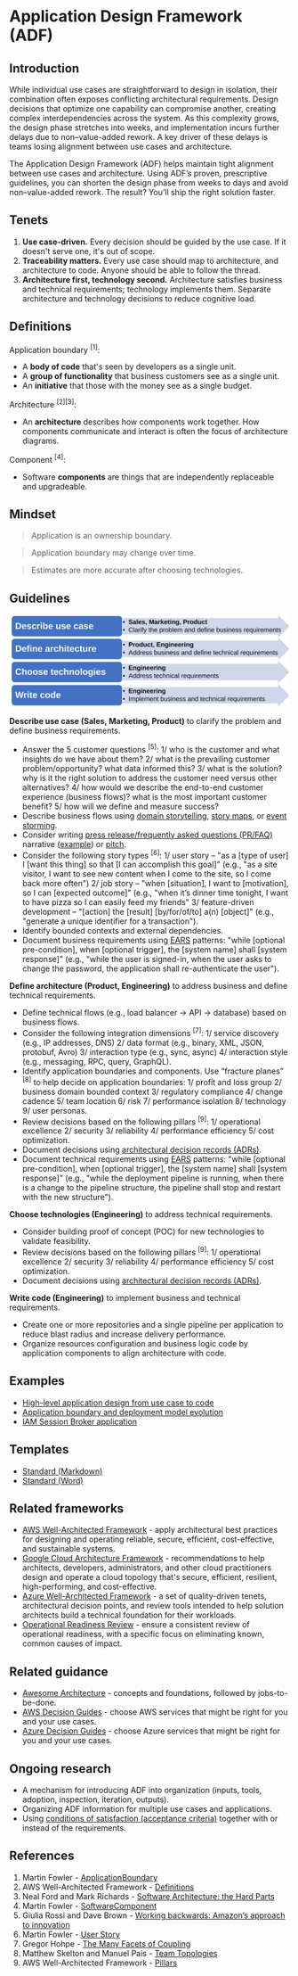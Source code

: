 # Application Design Framework (ADF)

## Introduction
While individual use cases are straightforward to design in isolation, their combination often exposes conflicting architectural requirements. Design decisions that optimize one capability can compromise another, creating complex interdependencies across the system. As this complexity grows, the design phase stretches into weeks, and implementation incurs further delays due to non–value-added rework. A key driver of these delays is teams losing alignment between use cases and architecture.

The Application Design Framework (ADF) helps maintain tight alignment between use cases and architecture. Using ADF’s proven, prescriptive guidelines, you can shorten the design phase from weeks to days and avoid non–value-added rework. The result? You’ll ship the right solution faster.

## Tenets
1. **Use case-driven.** Every decision should be guided by the use case. If it doesn't serve one, it's out of scope.
2. **Traceability matters.** Every use case should map to architecture, and architecture to code. Anyone should be able to follow the thread.
3. **Architecture first, technology second.** Architecture satisfies business and technical requirements; technology implements them. Separate architecture and technology decisions to reduce cognitive load.

## Definitions
Application boundary <sup>[1]</sup>:
* A **body of code** that's seen by developers as a single unit.
* A **group of functionality** that business customers see as a single unit.
* An **initiative** that those with the money see as a single budget.

Architecture <sup>[2][3]</sup>:
* An **architecture** describes how components work together. How components communicate and interact is often the focus of architecture diagrams. 

Component <sup>[4]</sup>:
* Software **components** are things that are independently replaceable and upgradeable.

## Mindset
> Application is an ownership boundary.

> Application boundary may change over time.

> Estimates are more accurate after choosing technologies.

## Guidelines

![](/images/adf-guidelines.svg)

**Describe use case (Sales, Marketing, Product)** to clarify the problem and define business requirements. 
* Answer the 5 customer questions <sup>[5]</sup>: 1/ who is the customer and what insights do we have about them? 2/ what is the prevailing customer problem/opportunity? what data informed this? 3/ what is the solution? why is it the right solution to address the customer need versus other alternatives? 4/ how would we describe the end-to-end customer experience (business flows)? what is the most important customer benefit? 5/ how will we define and measure success?
* Describe business flows using [domain storytelling](https://domainstorytelling.org/quick-start-guide), [story maps](https://www.mountaingoatsoftware.com/blog/user-story-mapping-how-to-create-story-maps), or [event storming](https://en.wikipedia.org/wiki/Event_storming).
* Consider writing [press release/frequently asked questions (PR/FAQ)](https://www.aboutamazon.com/news/workplace/an-insider-look-at-amazons-culture-and-processes) narrative ([example](https://www.allthingsdistributed.com/2024/11/aws-lambda-turns-10-a-rare-look-at-the-doc-that-started-it.html)) or [pitch](https://basecamp.com/shapeup/1.5-chapter-06).
* Consider the following story types <sup>[6]</sup>: 1/ user story – "as a [type of user] I [want this thing] so that [I can accomplish this goal]" (e.g., "as a site visitor, I want to see new content when I come to the site, so I come back more often") 2/ job story – "when [situation], I want to [motivation], so I can [expected outcome]" (e.g., "when it’s dinner time tonight, I want to have pizza so I can easily feed my friends" 3/ feature-driven development – "[action] the [result] [by/for/of/to] a(n) [object]" (e.g., "generate a unique identifier for a transaction").
* Identify bounded contexts and external dependencies.
* Document business requirements using [EARS](https://alistairmavin.com/ears/) patterns: "while [optional pre-condition], when [optional trigger], the [system name] shall [system response]" (e.g., "while the user is signed-in, when the user asks to change the password, the application shall re-authenticate the user").

**Define architecture (Product, Engineering)** to address business and define technical requirements. 
* Define technical flows (e.g., load balancer &#8594; API &#8594; database) based on business flows. 
* Consider the following integration dimensions <sup>[7]</sup>: 1/ service discovery (e.g., IP addresses, DNS) 2/ data format (e.g., binary, XML, JSON, protobuf, Avro) 3/ interaction type (e.g., sync, async) 4/ interaction style (e.g., messaging, RPC, query, GraphQL).
* Identify application boundaries and components. Use “fracture planes” <sup>[8]</sup> to help decide on application boundaries: 1/ profit and loss group 2/ business domain bounded context 3/ regulatory compliance 4/ change cadence 5/ team location 6/ risk 7/ performance isolation 8/ technology 9/ user personas.
* Review decisions based on the following pillars <sup>[9]</sup>: 1/ operational excellence 2/ security 3/ reliability 4/ performance efficiency 5/ cost optimization.
* Document decisions using [architectural decision records (ADRs)](https://docs.aws.amazon.com/prescriptive-guidance/latest/architectural-decision-records/appendix.html).
* Document technical requirements using [EARS](https://alistairmavin.com/ears/) patterns: "while [optional pre-condition], when [optional trigger], the [system name] shall [system response]" (e.g., "while the deployment pipeline is running, when there is a change to the pipeline structure, the pipeline shall stop and restart with the new structure").

**Choose technologies (Engineering)** to address technical requirements. 
* Consider building proof of concept (POC) for new technologies to validate feasibility. 
* Review decisions based on the following pillars <sup>[9]</sup>: 1/ operational excellence 2/ security 3/ reliability 4/ performance efficiency 5/ cost optimization.
* Document decisions using [architectural decision records (ADRs)](https://docs.aws.amazon.com/prescriptive-guidance/latest/architectural-decision-records/appendix.html).

**Write code (Engineering)** to implement business and technical requirements.
* Create one or more repositories and a single pipeline per application to reduce blast radius and increase delivery performance.
* Organize resources configuration and business logic code by application components to align architecture with code.

## Examples
* [High-level application design from use case to code](examples/application-design/README.md)
* [Application boundary and deployment model evolution](examples/application-evolution/README.md)
* [IAM Session Broker application](examples/iam-session-broker/README.md)

## Templates
* [Standard (Markdown)](templates/Standard.txt)
* [Standard (Word)](templates/Standard.docx)

## Related frameworks
* [AWS Well-Architected Framework](https://aws.amazon.com/architecture/well-architected/) - apply architectural best practices for designing and operating reliable, secure, efficient, cost-effective, and sustainable systems.
* [Google Cloud Architecture Framework](https://cloud.google.com/architecture/framework) - recommendations to help architects, developers, administrators, and other cloud practitioners design and operate a cloud topology that's secure, efficient, resilient, high-performing, and cost-effective.
* [Azure Well-Architected Framework](https://learn.microsoft.com/en-us/azure/well-architected/) - a set of quality-driven tenets, architectural decision points, and review tools intended to help solution architects build a technical foundation for their workloads.
* [Operational Readiness Review](https://docs.aws.amazon.com/wellarchitected/latest/operational-readiness-reviews/wa-operational-readiness-reviews.html) - ensure a consistent review of operational readiness, with a specific focus on eliminating known, common causes of impact.

## Related guidance
* [Awesome Architecture](https://github.com/alexpulver/awesome-architecture) - concepts and foundations, followed by jobs-to-be-done.
* [AWS Decision Guides](https://aws.amazon.com/getting-started/decision-guides/) - choose AWS services that might be right for you and your use cases.
* [Azure Decision Guides](https://learn.microsoft.com/en-us/azure/cloud-adoption-framework/decision-guides/) - choose Azure services that might be right for you and your use cases.

## Ongoing research
* A mechanism for introducing ADF into organization (inputs, tools, adoption, inspection, iteration, outputs).
* Organizing ADF information for multiple use cases and applications.
* Using [conditions of satisfaction (acceptance criteria)](https://www.mountaingoatsoftware.com/blog/clarifying-the-relationship-between-definition-of-done-and-conditions-of-sa) together with or instead of the requirements.

## References
1. Martin Fowler - [ApplicationBoundary](https://martinfowler.com/bliki/ApplicationBoundary.html)
2. AWS Well-Architected Framework - [Definitions](https://docs.aws.amazon.com/wellarchitected/latest/framework/definitions.html)
3. Neal Ford and Mark Richards - [Software Architecture: the Hard Parts](https://www.infoq.com/podcasts/software-architecture-hard-parts/)
4. Martin Fowler - [SoftwareComponent](https://martinfowler.com/bliki/SoftwareComponent.html)
5. Giulia Rossi and Dave Brown - [Working backwards: Amazon’s approach to innovation](https://d1.awsstatic.com/events/reinvent/2019/REPEAT_1_Working_backwards_Amazon%E2%80%99s_approach_to_innovation_ENT207-R1.pdf)
6. Martin Fowler - [User Story](https://martinfowler.com/bliki/UserStory.html)
7. Gregor Hohpe - [The Many Facets of Coupling](https://www.enterpriseintegrationpatterns.com/ramblings/coupling_facets.html)
8. Matthew Skelton and Manuel Pais - [Team Topologies](https://teamtopologies.com/key-concepts)
9. AWS Well-Architected Framework - [Pillars](https://docs.aws.amazon.com/wellarchitected/latest/framework/the-pillars-of-the-framework.html)
